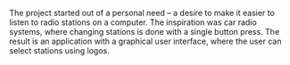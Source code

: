 The project started out of a personal need – a desire to make it easier to 
listen to radio stations on a computer. The inspiration was car radio systems, 
where changing stations is done with a single button press. The result is an 
application with a graphical user interface, where the user can select stations
using logos.